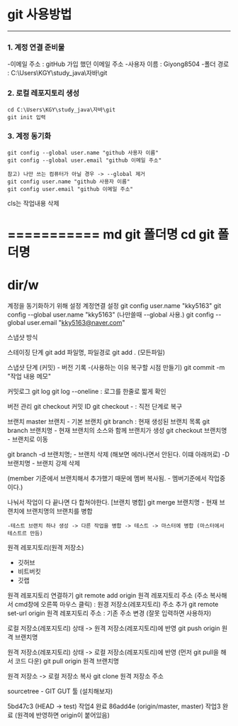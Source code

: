 # git 사용방법
-------------
### 1. 계정 연결 준비물
-이메일 주소 : gitHub 가입 했던 이메일 주소
-사용자 이름 : Giyong8504
-폴더 경로 : C:\Users\KGY\study_java\자바\git


### 2. 로컬 레포지토리 생성
```
cd C:\Users\KGY\study_java\자바\git
git init 입력
```

### 3. 계정 동기화
```
git config --global user.name "github 사용자 이름"
git config --global user.email "github 이메일 주소"

참고) 나만 쓰는 컴퓨터가 아닐 경우 -> --global 제거
git config user.name "github 사용자 이름"
git config user.email "github 이메일 주소"
```


cls는 작업내용 삭제

===========
md git 폴더명
cd git 폴더명
=======
dir/w
=====



계정을 동기화하기 위해 설정
계정연결 설정
	git config user.name "kky5163" 
git config --global user.name "kky5163"  (나만쓸때 --global 사용.)
git config --global user.email "kky5163@naver.com"	

스냅샷 방식 

스테이징 단계
git add 파일명, 파일경로
git add . (모든파일)

스냅샷 단계 (커밋) - 버전 기록  -(사용하는 이유 복구할 시점 만들기)
git commit -m "작업 내용 메모"


커밋로그
git log
git log --oneline : 로그를 한줄로 짧게 확인

버전 관리
git checkout 커밋 ID
git checkout - : 직전 단계로 복구


브랜치
master 브랜치 - 기본 브랜치
git branch : 현재 생성된 브랜치 목록
git branch 브랜치명 - 현재 브랜치의 소스와 함께 브랜치가 생성
git checkout 브랜치명 - 브랜치로 이동 

git branch -d 브랜치명; - 브랜치 삭제 (해보면 에러나면서 안된다. 이떄 아래꺼로)
	 -D 브랜치명 - 브랜치 강제 삭제 

(member 기준에서 브랜치해서 추가했기 때문에 멤버 복사됨. - 멤버기준에서 작업중이다.)



나눠서 작업이 다 끝나면 다 합쳐야한다.
[브랜치 병합]
git merge 브랜치명 - 현재 브랜치에 브랜치명의 브랜치를 병합

	-테스트 브랜치 하나 생성 -> 다른 작업을 병합 -> 테스트 -> 마스터에 병합 (마스터에서 테스트르 만듬)

원격 레포지토리(원격 저장소)
 - 깃허브
 - 비트버킷
 - 깃랩



원격 레포지토리 연결하기
git remote add origin 원격 레포지토리 주소   (주소 복사해서 cmd창에 오른쪽 마우스 클릭) : 원경 저장소(레포지토리) 주소 추가
git remote set-url origin 원격 레포지토리 주소 : 기존 주소 변경 (잘못 입력하면 사용하자)


로컬 저장소(레포지토리) 상태 -> 원격 저장소(레포지토리)에 반영
git push origin 원격 브랜치명


원격 저장소(레포지토리) 상태 -> 로컬 저장소(레포지토리)에 반영 (먼저 git pull을 해서 코드 다운)
git pull origin 원격 브랜치명


원격 저장소 -> 로컬 저장소 복사
git clone 원격 저장소 주소


sourcetree - GIT GUT 툴 (설치해보자)





5bd47c3 (HEAD -> test) 작업4 완료
86add4e (origin/master, master) 작업3 완료  (원격에 반영하면 origin이 붙어있음)
